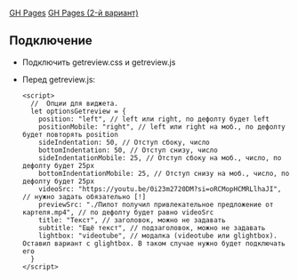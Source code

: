 [GH Pages](https://rbakirovv.github.io/getreview/)
[GH Pages (2-й вариант)](https://rbakirovv.github.io/getreview/iframe.html)

## Подключение

* Подключить getreview.css и getreview.js
* Перед getreview.js:

  ````
  <script>
    //  Опции для виджета.
    let optionsGetreview = {
      position: "left", // left или right, по дефолту будет left
      positionMobile: "right", // left или right на моб., по дефолту будет повторять position
      sideIndentation: 50, // Отступ сбоку, число
      bottomIndentation: 50, // Отступ снизу, число
      sideIndentationMobile: 25, // Отступ сбоку на моб., число, по дефолту будет 25px
      bottomIndentationMobile: 25, // Отступ снизу на моб., число, по дефолту будет 25px
      videoSrc: "https://youtu.be/0i23m2720DM?si=oRCMopHCMRLlhaJI", // нужно задать обязательно [!]
      previewSrc: "./Пилот получил привлекательное предложение от картеля.mp4", // по дефолту будет равно videoSrc
      title: "Текст", // заголовок, можно не задавать
      subtitle: "Ещё текст", // подзаголовок, можно не задавать
      lightbox: "videotube", // модалка (videotube или glightbox). Оставил вариант с glightbox. В таком случае нужно будет подключать его
    }
  </script>
  ````